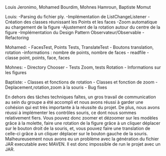 Louis Jeronimo, Mohamed Bourdim, Mohnes Hamroun, Baptiste Momut

Louis:
     -Parsing du fichier ply.
     -Implémentation de ListChangeListener
     -Création des classes réunissant les Points et les faces
     -Zoom automatique au chargement de la figure
     -Ajustement de la rotation autour du centre de la figure
     -Implémentation du Design Pattern Observateur/Observable
     -Refactoring

Mohamed:
     - FacesTest, Points Tests, TranslateTest
     - Boutons translation, rotation
     -informations : nombre de points, nombre de faces
     - readfile
     - classe point, points, face, faces
     
Mohnes:
     - Directory Chooser
     - Tests Zoom, tests Rotation
     - Informations sur les figures

Baptiste: 
     - Classes et fonctions de rotation
     - Classes et fonction de zoom
     - Deplacement,rotation,zoom à la souris
     - Bug fixes

En dehors des tâches techniques faîtes, un gros travail de communication au sein du groupe a été accompli et nous avons réussi à garder une cohésion qui est très importante à la réussite du projet.
De plus, nous avons réussi à implémenter les contrôles souris, ce dont nous sommes relativement fiers.
Vous pouvez donc zoomer et dézoomer sur les modèles grâce à la molette, faire une rotation de la figure grâce à un cliquer déplacer sur le bouton droit de la souris, et, vous pouvez faire une translation de celle-ci grâce à un cliquer déplacer sur le bouton gauche de la souris.
Malheureusement nous avons eu un problème avec la génération du fichier JAR executable avec MAVEN. Il est donc impossible de run le projet avec un JAR.
